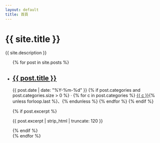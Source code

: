```yaml
---
layout: default
title: 首頁
---
```

<div class="container">
  <h1>{{ site.title }}</h1>
  <p class="muted">{{ site.description }}</p>
</div>

<ul class="post-list container">
  {% for post in site.posts %}
    <li class="post-item">
      <h2><a href="{{ post.url | relative_url }}">{{ post.title }}</a></h2>
      <p class="meta">{{ post.date | date: "%Y-%m-%d" }}
        {% if post.categories and post.categories.size > 0 %} ·
          {% for c in post.categories %}
          <a class="chip" href="{{ '/categories/' | append: c | append: '.html' | relative_url }}">{{ c }}</a>{% unless forloop.last %}、{% endunless %}
          {% endfor %}
        {% endif %}
      </p>
      {% if post.excerpt %}<p class="excerpt">{{ post.excerpt | strip_html | truncate: 120 }}</p>{% endif %}
    </li>
  {% endfor %}
</ul>
